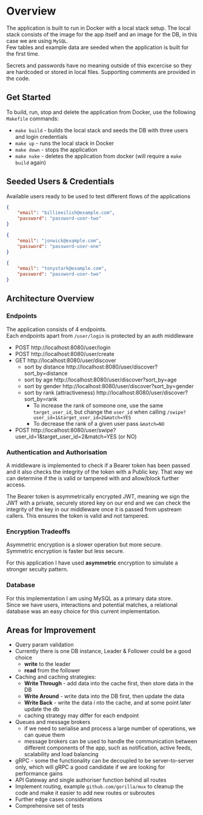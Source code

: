 # Overview

The application is built to run in Docker with a local stack setup.
The local stack consists of the image for the app itself and an image for the DB, in this case we are using `MySQL`.\
Few tables and example data are seeded when the application is built for the first time.

Secrets and passwords have no meaning outside of this excercise so they are hardcoded or stored in local files. Supporting comments are provided in the code.

## Get Started

To build, run, stop and delete the application from Docker, use the following `Makefile` commands:

- `make build` - builds the local stack and seeds the DB with three users and login credentials
- `make up` - runs the local stack in Docker
- `make down` - stops the application
- `make nuke` - deletes the application from docker (will require a `make build` again)

## Seeded Users & Credentials

Available users ready to be used to test different flows of the applications

```json
{
    "email": "billieeilish@example.com",
    "password": "password-user-two"
}

{
    "email": "jonwick@example.com",
    "password": "password-user-one"
}

{
    "email": "tonystark@example.com",
    "password": "password-user-two"
}
```

## Architecture Overview

### Endpoints

The application consists of 4 endpoints. \
Each endpoints apart from `/user/login` is protected by an auth middleware

- POST http://localhost:8080/user/login
- POST http://localhost:8080/user/create
- GET http://localhost:8080/user/discover
  - sort by distance http://localhost:8080/user/discover?sort_by=distance
  - sort by age http://localhost:8080/user/discover?sort_by=age
  - sort by gender http://localhost:8080/user/discover?sort_by=gender
  - sort by rank (attractiveness) http://localhost:8080/user/discover?sort_by=rank
    - To increase the rank of someone one, use the same `target_user_id`, but change the `user_id` when calling `/swipe?user_id=1&target_user_id=2&match=YES`
    - To decrease the rank of a given user pass `&match=NO`
- POST http://localhost:8080/user/swipe?user_id=1&target_user_id=2&match=YES (or NO)

### Authentication and Authorisation

A middleware is implemented to check if a Bearer token has been passed and it also checks the integrity of the token with a Public key. That way we can determine if the is valid or tampered with and allow/block further access.

The Bearer token is asymmetrically encrypted JWT, meaning we sign the JWT with a private, securely stored key on our end and we can check the integrity of the key in our middleware once it is passed from upstream callers. This ensures the token is valid and not tampered.

### Encryption Tradeoffs

Asymmetric encryption is a slower operation but more secure.\
Symmetric encryption is faster but less secure.

For this application I have used **asymmetric** encryption to simulate a stronger secuity pattern.

### Database

For this implementation I am using MySQL as a primary data store.\
Since we have users, interactions and potential matches, a relational database was an easy choice for this current implementation.

## Areas for Improvement

- Query param validation
- Currently there is one DB instance, Leader & Follower could be a good choice
  - **write** to the leader
  - **read** from the follower
- Caching and caching strategies:
  - **Write Through** - add data into the cache first, then store data in the DB
  - **Write Around** - write data into the DB first, then update the data
  - **Write Back** - write the data i nto the cache, and at some point later update the db
  - caching strategy may differ for each endpoint
- Queues and message brokers
  - if we need to serialise and process a large number of operations, we can queue them
  - message brokers can be used to handle the communication between different components of the app, such as notification, active feeds, scalability and load balancing
- gRPC - some the functionality can be decoupled to be server-to-server only, which will gRPC a good candidate if we are looking for performance gains
- API Gateway and single authoriser function behind all routes
- Implement routing, example `github.com/gorilla/mux` to cleanup the code and make it easier to add new routes or subroutes
- Further edge cases considerations
- Comprehensive set of tests
